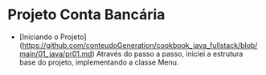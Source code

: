 # Projeto Conta Bancária

- [Iniciando o Projeto] (https://github.com/conteudoGeneration/cookbook_java_fullstack/blob/main/01_java/pr01.md)
   Através do passo a passo, iniciei a estrutura base do projeto, implementando a classe Menu.